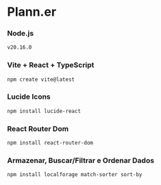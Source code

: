 # Plann.er



### Node.js

```sh
v20.16.0
```

### Vite + React + TypeScript

```sh
npm create vite@latest
```

### Lucide Icons

```sh
npm install lucide-react 
```

### React Router Dom

```sh
npm install react-router-dom
```

### Armazenar, Buscar/Filtrar e Ordenar Dados

```sh
npm install localforage match-sorter sort-by
```
